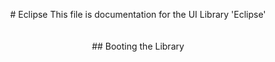 <p align="center">
# Eclipse
This file is documentation for the UI Library 'Eclipse'
<br><br><br>
## Booting the Library
</p>
